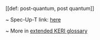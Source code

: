 [[def: post-quantum, post quantum]]

~ Spec-Up-T link: <a href='https://weboftrust.github.io/WOT-terms/docs/glossary/post-quantum'>here</a>

~ More in <a href="https://weboftrust.github.io/WOT-terms/docs/glossary/post-quantum">extended KERI glossary</a>
